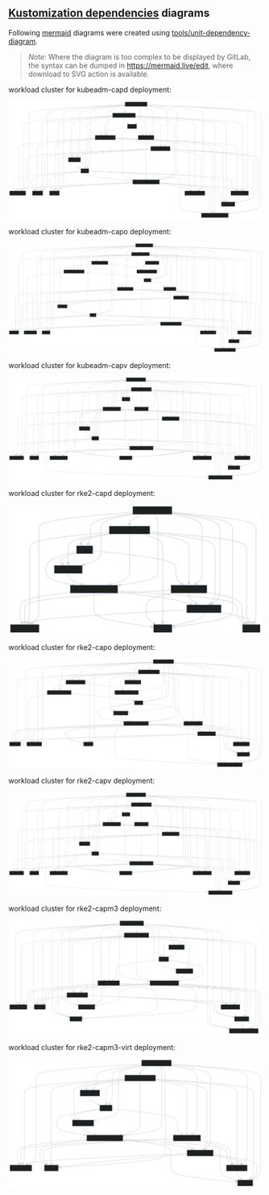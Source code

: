 ## [Kustomization dependencies](https://fluxcd.io/flux/components/kustomize/kustomizations/#dependencies) diagrams

Following [mermaid](https://mermaid.js.org/syntax/stateDiagram.html) diagrams were created using [tools/unit-dependency-diagram](../../../../tools/unit-dependency-diagram).

> _Note:_ Where the diagram is too complex to be displayed by GitLab, the syntax can be dumped in https://mermaid.live/edit, where download to SVG action is available.

<Tabs groupId="flavor-tabs">

<TabItem value="kubeadm-capd" label='workload cluster for kubeadm-capd deployment'>

workload cluster for kubeadm-capd deployment:

![diagram](./workload-cluster.svg-1.svg)

</TabItem>

<TabItem value="kubeadm-capo" label='workload cluster for kubeadm-capo deployment'>

workload cluster for kubeadm-capo deployment:

![diagram](./workload-cluster.svg-2.svg)

</TabItem>

<TabItem value="kubeadm-capv" label='workload cluster for kubeadm-capv deployment'>

workload cluster for kubeadm-capv deployment:

![diagram](./workload-cluster.svg-3.svg)

</TabItem>

<TabItem value="rke2-capd" label='workload cluster for rke2-capd deployment'>

workload cluster for rke2-capd deployment:

![diagram](./workload-cluster.svg-4.svg)

</TabItem>

<TabItem value="rke2-capo" label='workload cluster for rke2-capo deployment'>

workload cluster for rke2-capo deployment:

![diagram](./workload-cluster.svg-5.svg)

</TabItem>

<TabItem value="rke2-capv" label='workload cluster for rke2-capv deployment'>

workload cluster for rke2-capv deployment:

![diagram](./workload-cluster.svg-6.svg)

</TabItem>

<TabItem value="rke2-capm3" label='workload cluster for rke2-capm3 deployment'>

workload cluster for rke2-capm3 deployment:

![diagram](./workload-cluster.svg-7.svg)

</TabItem>

<TabItem value="rke2-capm3-virt" label='workload cluster for rke2-capm3-virt deployment'>

workload cluster for rke2-capm3-virt deployment:

![diagram](./workload-cluster.svg-8.svg)

</TabItem>

</Tabs>

